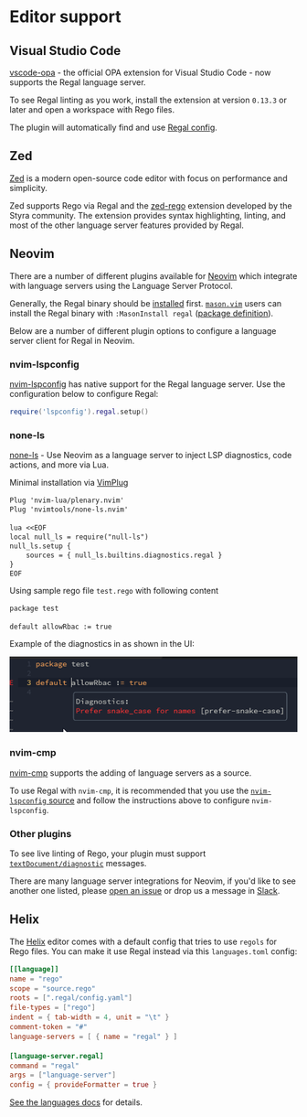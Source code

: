 # Editor support

## Visual Studio Code

[vscode-opa](https://marketplace.visualstudio.com/items?itemName=tsandall.opa) -
the official OPA extension for Visual Studio Code - now supports the Regal language server.

To see Regal linting as you work, install the extension at version `0.13.3` or later
and open a workspace with Rego files.

The plugin will automatically find and use [Regal config](https://docs.styra.com/regal#configuration).

## Zed

[Zed](https://zed.dev) is a modern open-source code editor with focus on performance and simplicity.

Zed supports Rego via Regal and the [zed-rego](https://github.com/StyraInc/zed-rego) extension developed by the Styra
community. The extension provides syntax highlighting, linting, and most of the other language server features provided
by Regal.

## Neovim

There are a number of different plugins available for [Neovim](https://neovim.io/) which integrate
with language servers using the Language Server Protocol.

Generally, the Regal binary should be [installed](https://docs.styra.com/regal#getting-started)
first. [`mason.vim`](https://github.com/williamboman/mason.nvim) users can install the
Regal binary with `:MasonInstall regal`
([package definition](https://github.com/mason-org/mason-registry/blob/2024-07-23-asian-hate/packages/regal/package.yaml)).

Below are a number of different plugin options to configure a language server
client for Regal in Neovim.

### nvim-lspconfig

[nvim-lspconfig](https://github.com/neovim/nvim-lspconfig) has native support for the
Regal language server. Use the configuration below to configure Regal:

```lua
require('lspconfig').regal.setup()
```

### none-ls

[none-ls](https://github.com/nvimtools/none-ls.nvim) - Use Neovim as a
language server to inject LSP diagnostics, code actions, and more via Lua.

Minimal installation via [VimPlug](https://github.com/junegunn/vim-plug)

```vim
Plug 'nvim-lua/plenary.nvim'
Plug 'nvimtools/none-ls.nvim'

lua <<EOF
local null_ls = require("null-ls")
null_ls.setup {
    sources = { null_ls.builtins.diagnostics.regal }
}
EOF
```

Using sample rego file `test.rego` with following content

```rego
package test

default allowRbac := true
```

Example of the diagnostics in as shown in the UI:

![regal in none-ls](./assets/editors-neovim.png)

### nvim-cmp

[nvim-cmp](https://github.com/hrsh7th/nvim-cmp) supports the adding of language
servers as a source.

To use Regal with `nvim-cmp`, it is recommended that you use
the [`nvim-lspconfig` source](https://github.com/hrsh7th/cmp-nvim-lsp) and
follow the instructions above to configure `nvim-lspconfig`.

### Other plugins

To see live linting of Rego, your plugin must support
[`textDocument/diagnostic`](https://microsoft.github.io/language-server-protocol/specifications/lsp/3.17/specification/#textDocument_diagnostic)
messages.

There are many language server integrations for Neovim, if you'd like to see
another one listed, please [open an issue](https://github.com/StyraInc/regal/issues/new)
or drop us a message in [Slack](http://communityinviter.com/apps/styracommunity/signup).

## Helix

The [Helix](https://helix-editor.com/) editor comes with a default config that tries to
use `regols` for Rego files.
You can make it use Regal instead via this `languages.toml` config:

```toml
[[language]]
name = "rego"
scope = "source.rego"
roots = [".regal/config.yaml"]
file-types = ["rego"]
indent = { tab-width = 4, unit = "\t" }
comment-token = "#"
language-servers = [ { name = "regal" } ]

[language-server.regal]
command = "regal"
args = ["language-server"]
config = { provideFormatter = true }
```

[See the languages docs](https://docs.helix-editor.com/languages.html#language-configuration)
for details.
